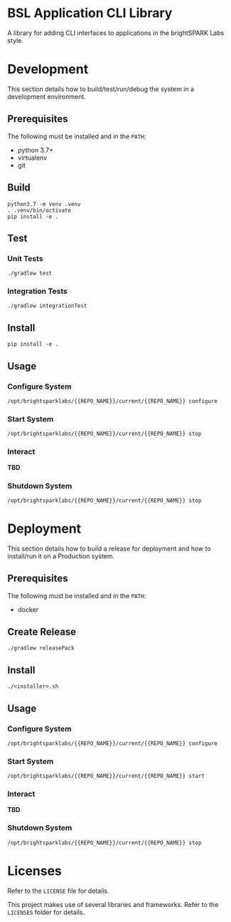 # BSL Application CLI Library

A library for adding CLI interfaces to applications in the brightSPARK Labs
style.

# Development

This section details how to build/test/run/debug the system in a development
environment.

## Prerequisites

The following must be installed and in the `PATH`:

- python 3.7+
- virtualenv
- git

## Build

    python3.7 -m venv .venv
    . .venv/bin/activate
    pip install -e .

## Test

### Unit Tests

    ./gradlew test

### Integration Tests

    ./gradlew integrationTest

## Install

    pip install -e .

## Usage

### Configure System

    /opt/brightsparklabs/{{REPO_NAME}}/current/{{REPO_NAME}} configure

### Start System

    /opt/brightsparklabs/{{REPO_NAME}}/current/{{REPO_NAME}} stop

### Interact

**TBD**

### Shutdown System

    /opt/brightsparklabs/{{REPO_NAME}}/current/{{REPO_NAME}} stop

# Deployment

This section details how to build a release for deployment and how to
install/run it on a Production system.

## Prerequisites

The following must be installed and in the `PATH`:

- docker

## Create Release

    ./gradlew releasePack

## Install

    ./<installer>.sh

## Usage

### Configure System

    /opt/brightsparklabs/{{REPO_NAME}}/current/{{REPO_NAME}} configure

### Start System

    /opt/brightsparklabs/{{REPO_NAME}}/current/{{REPO_NAME}} start

### Interact

**TBD**

### Shutdown System

    /opt/brightsparklabs/{{REPO_NAME}}/current/{{REPO_NAME}} stop

# Licenses

Refer to the `LICENSE` file for details.

This project makes use of several libraries and frameworks. Refer to the
`LICENSES` folder for details.

